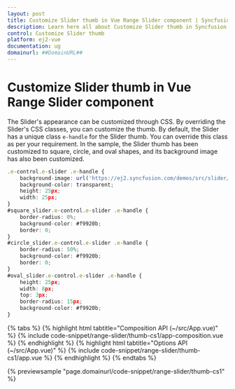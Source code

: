 ```yaml
---
layout: post
title: Customize Slider thumb in Vue Range Slider component | Syncfusion
description: Learn here all about Customize Slider thumb in Syncfusion Vue Range Slider component of Syncfusion Essential JS 2 and more.
control: Customize Slider thumb 
platform: ej2-vue
documentation: ug
domainurl: ##DomainURL##
---
```


# Customize Slider thumb in Vue Range Slider component

The Slider's appearance can be customized through CSS. By overriding the Slider's CSS classes, you can customize the thumb. By default, the Slider has a unique class `e-handle` for the Slider thumb. You can override this class as per your requirement. In the sample, the Slider thumb has been customized to square, circle, and oval shapes, and its background image has also been customized.

```ts
.e-control.e-slider .e-handle {
    background-image: url('https://ej2.syncfusion.com/demos/src/slider/images/thumb.png');
    background-color: transparent;
    height: 25px;
    width: 25px;
}
#square_slider.e-control.e-slider .e-handle {
    border-radius: 0%;
    background-color: #f9920b;
    border: 0;
}
#circle_slider.e-control.e-slider .e-handle {
    border-radius: 50%;
    background-color: #f9920b;
    border: 0;
}
#oval_slider.e-control.e-slider .e-handle {
    height: 25px;
    width: 8px;
    top: 3px;
    border-radius: 15px;
    background-color: #f9920b;
}
```

{% tabs %}
{% highlight html tabtitle="Composition API (~/src/App.vue)" %}
{% include code-snippet/range-slider/thumb-cs1/app-composition.vue %}
{% endhighlight %}
{% highlight html tabtitle="Options API (~/src/App.vue)" %}
{% include code-snippet/range-slider/thumb-cs1/app.vue %}
{% endhighlight %}
{% endtabs %}
        
{% previewsample "page.domainurl/code-snippet/range-slider/thumb-cs1" %}